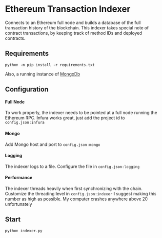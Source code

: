 # Ethereum Transaction Indexer

Connects to an Ethereum full node and builds a database of the full transaction history of the blockchain.
This indexer takes special note of contract transactions, by keeping track of method IDs and deployed contracts.

## Requirements
`python -m pip install -r requirements.txt`

Also, a running instance of [MongoDb](https://www.mongodb.com/download-center)

## Configuration
#### Full Node
To work properly, the indexer needs to be pointed at a full node running the Ethereum RPC. 
Infura works great, just add the project id to `config.json:infura`
#### Mongo
Add Mongo host and port to `config.json:mongo`
#### Logging
The indexer logs to a file. Configure the file in `config.json:logging`
#### Performance
The indexer threads heavily when first synchronizing with the chain.
Customize the threading level in `config.json:indexer`
I suggest making this number as high as possible. My computer crashes anywhere above 20 unfortunately

## Start
`python indexer.py`